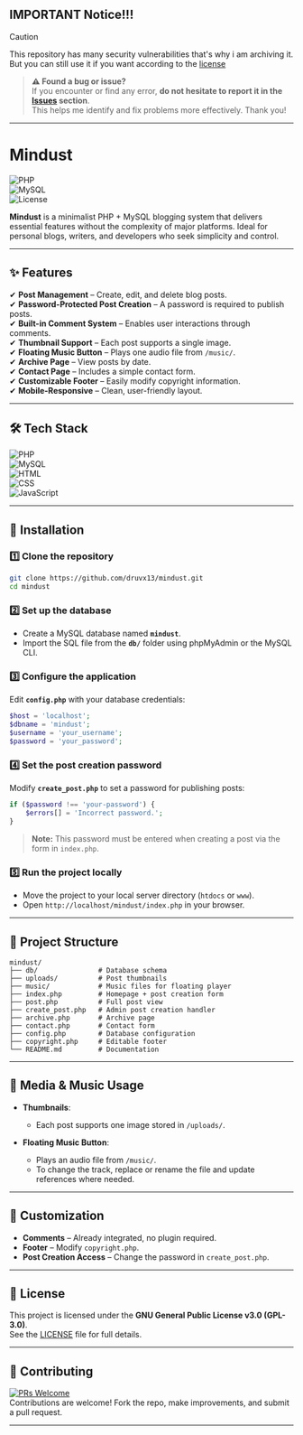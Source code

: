 ## IMPORTANT Notice!!!

> [!CAUTION]
> This repository has many security vulnerabilities that's why i am archiving it. But you can still use it if you want according to the [license](./LICENSE)


> **⚠️ Found a bug or issue?**  
> If you encounter or find any error, **do not hesitate to report it in the [Issues](../../issues) section**.  
> This helps me identify and fix problems more effectively. Thank you!

---

# **Mindust**  
![PHP](https://img.shields.io/badge/PHP-7.4+-blue.svg?style=flat&logo=php)  
![MySQL](https://img.shields.io/badge/MySQL-5.7+-orange.svg?style=flat&logo=mysql)  
![License](https://img.shields.io/badge/License-GPL--3.0-green.svg?style=flat)  


**Mindust** is a minimalist PHP + MySQL blogging system that delivers essential features without the complexity of major platforms. Ideal for personal blogs, writers, and developers who seek simplicity and control.  

---

## ✨ **Features**  

✔ **Post Management** – Create, edit, and delete blog posts.  
✔ **Password-Protected Post Creation** – A password is required to publish posts.  
✔ **Built-in Comment System** – Enables user interactions through comments.  
✔ **Thumbnail Support** – Each post supports a single image.  
✔ **Floating Music Button** – Plays one audio file from `/music/`.  
✔ **Archive Page** – View posts by date.  
✔ **Contact Page** – Includes a simple contact form.  
✔ **Customizable Footer** – Easily modify copyright information.  
✔ **Mobile-Responsive** – Clean, user-friendly layout.  

---

## 🛠 **Tech Stack**  

![PHP](https://img.shields.io/badge/PHP-7.4+-blue.svg?style=flat&logo=php)  
![MySQL](https://img.shields.io/badge/MySQL-5.7+-orange.svg?style=flat&logo=mysql)  
![HTML](https://img.shields.io/badge/HTML5-FF5733.svg?style=flat&logo=html5)  
![CSS](https://img.shields.io/badge/CSS3-2962FF.svg?style=flat&logo=css3)  
![JavaScript](https://img.shields.io/badge/JavaScript-F7DF1E.svg?style=flat&logo=javascript)  

---

## 🚀 **Installation**  

### 1️⃣ Clone the repository  

```bash
git clone https://github.com/druvx13/mindust.git
cd mindust
```

### 2️⃣ Set up the database  

- Create a MySQL database named **`mindust`**.  
- Import the SQL file from the **`db/`** folder using phpMyAdmin or the MySQL CLI.  

### 3️⃣ Configure the application  

Edit **`config.php`** with your database credentials:  

```php
$host = 'localhost';
$dbname = 'mindust';
$username = 'your_username';
$password = 'your_password';
```

### 4️⃣ Set the post creation password  

Modify **`create_post.php`** to set a password for publishing posts:  

```php
if ($password !== 'your-password') {
    $errors[] = 'Incorrect password.';
}
```

> **Note:** This password must be entered when creating a post via the form in `index.php`.  

### 5️⃣ Run the project locally  

- Move the project to your local server directory (`htdocs` or `www`).  
- Open `http://localhost/mindust/index.php` in your browser.  

---

## 📂 **Project Structure**  

```plaintext
mindust/
├── db/               # Database schema
├── uploads/          # Post thumbnails
├── music/            # Music files for floating player
├── index.php         # Homepage + post creation form
├── post.php          # Full post view
├── create_post.php   # Admin post creation handler
├── archive.php       # Archive page
├── contact.php       # Contact form
├── config.php        # Database configuration
├── copyright.php     # Editable footer
└── README.md         # Documentation
```

---

## 🎵 **Media & Music Usage**  

- **Thumbnails**:  
  - Each post supports one image stored in `/uploads/`.  

- **Floating Music Button**:  
  - Plays an audio file from `/music/`.  
  - To change the track, replace or rename the file and update references where needed.  

---

## 🎨 **Customization**  

- **Comments** – Already integrated, no plugin required.  
- **Footer** – Modify `copyright.php`.  
- **Post Creation Access** – Change the password in `create_post.php`.  

---

## 📜 **License**  

This project is licensed under the **GNU General Public License v3.0 (GPL-3.0)**.  
See the [LICENSE](./LICENSE) file for full details.  

---

## 🤝 **Contributing**  

[![PRs Welcome](https://img.shields.io/badge/PRs-Welcome-brightgreen.svg?style=flat)](https://github.com/druvx13/mindust/pulls)  
Contributions are welcome! Fork the repo, make improvements, and submit a pull request.  

---
